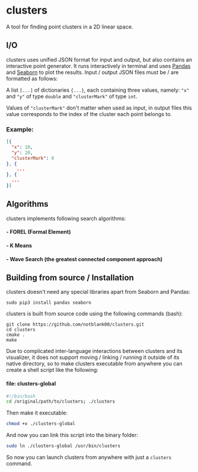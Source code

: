 # clusters
A tool for finding point clusters in a 2D linear space.

<h2>I/O</h2>

clusters uses unified JSON format for input and output, but also contains an interactive point generator. It runs interactively in terminal and uses <a href=https://pandas.pydata.org/>Pandas</a> and <a href=https://seaborn.pydata.org/>Seaborn</a> to plot the results.
Input / output JSON files must be / are formatted as follows:

A list `[...]` of dictionaries `{...}`, each containing three values, namely: `"x"` and `"y"` of type `double` and `"clusterMark"` of type `int`.

Values of `"clusterMark"` don't matter when used as input, in output files this value corresponds to the index of the cluster each point belongs to.

<h3>Example:</h3>

```json
[{
  "x": 10,
  "y": 20,
  "clusterMark": 0
}, {
    ...
}, {
  ...
}]
```

<h2>Algorithms</h2>
clusters implements following search algorithms:
<h4>- FOREL (Formal Element)</h4>
<h4>- K Means</h4>
<h4>- Wave Search (the greatest connected component approach)</h4>

<h2>Building from source / Installation</h2>

clusters doesn't need any special libraries apart from Seaborn and Pandas:

```
sudo pip3 install pandas seaborn
```

clusters is built from source code using the following commands (bash):

```
git clone https://github.com/notblank00/clusters.git
cd clusters
cmake .
make
```
Due to complicated inter-language interactions between clusters and its visualizer, it does not support moving / linking / running it outside of its native directory, so to make clusters executable from anywhere you can create a shell script like the following:

<h4>file: clusters-global</h4>

```bash
#!/bin/bash
cd /original/path/to/clusters; ./clusters
```
Then make it executable:

```bash
chmod +x ./clusters-global
```

And now you can link this script into the binary folder:

```bash
sudo ln ./clusters-global /usr/bin/clusters
```

So now you can launch clusters from anywhere with just a `clusters` command.
